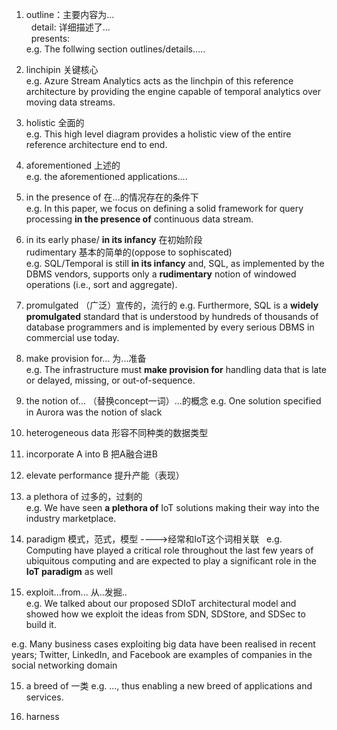 1. outline：主要内容为...  
   detail: 详细描述了...  
   presents:  
e.g. The follwing section outlines/details.....

2. linchipin 关键核心  
e.g.  Azure Stream Analytics acts as the linchpin of this reference architecture by providing the engine capable of temporal analytics over moving data streams. 

3. holistic 全面的  
e.g. This high level diagram provides a holistic view of the entire reference architecture end to end. 

4. aforementioned 上述的  
e.g. the aforementioned applications....

5. in the presence of 在...的情况存在的条件下  
e.g. In this paper, we focus on defining a solid framework for query processing **in the presence of** continuous data stream. 

6.  in its early phase/ **in its infancy**  在初始阶段  
rudimentary 基本的简单的(oppose to sophiscated)  
e.g. SQL/Temporal is still **in its infancy** and, SQL, as implemented by the DBMS vendors, supports only a **rudimentary** notion of windowed operations (i.e., sort and aggregate).

7. promulgated （广泛）宣传的，流行的
e.g. Furthermore, SQL is a **widely promulgated** standard that is understood by hundreds of thousands of database programmers and is implemented by every serious DBMS in commercial use today.

8. make provision for... 为...准备  
e.g. The infrastructure must **make provision for** handling data that is late or delayed, missing, or out-of-sequence. 

9. the notion of... （替换concept一词）...的概念
e.g.  One solution specified in Aurora was the notion of slack 

10. heterogeneous data 形容不同种类的数据类型

11. incorporate A into B 把A融合进B

12. elevate performance 提升产能（表现）

13. a plethora of 过多的，过剩的  
e.g.  We have seen **a plethora of** IoT solutions making their way into the industry marketplace.  
14. paradigm 模式，范式，模型 ---->经常和IoT这个词相关联  
e.g. Computing have played a critical role throughout the last few years of ubiquitous computing and are expected to play a significant role in the **IoT paradigm** as well

14. exploit...from... 从..发掘..  
e.g. We talked about our proposed SDIoT architectural model and showed how we exploit the ideas from SDN, SDStore, and SDSec to build it.

e.g. Many business cases exploiting big data have been realised in recent years; Twitter, LinkedIn, and Facebook are examples of companies in the social networking domain

15. a breed of 一类
e.g. ..., thus enabling a new breed of applications and services.

16. harness
